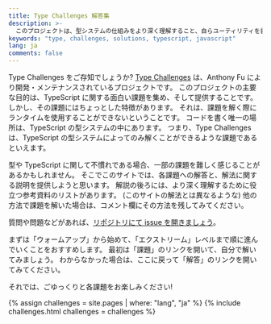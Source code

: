 ```yaml
---
title: Type Challenges 解答集
description: >-
  このプロジェクトは、型システムの仕組みをより深く理解すること、自らユーティリティを書けるようになること、そして各課題を楽しむことを目的としています。
keywords: "type, challenges, solutions, typescript, javascript"
lang: ja
comments: false
---
```


Type Challenges をご存知でしょうか?
[Type Challenges](https://github.com/type-challenges/type-challenges) は、Anthony Fu により開発・メンテナンスされているプロジェクトです。
このプロジェクトの主要な目的は、TypeScript に関する面白い課題を集め、そして提供することです。
しかし、その課題にはちょっとした特徴があります。
それは、課題を解く際にランタイムを使用することができないということです。
コードを書く唯一の場所は、TypeScript の型システムの中にあります。
つまり、Type Challenges は、TypeScript の型システムによってのみ解くことができるような課題であるといえます。

型や TypeScript に関して不慣れである場合、一部の課題を難しく感じることがあるかもしれません。
そこでこのサイトでは、各課題への解答と、解法に関する説明を提供しようと思います。
解説の後ろには、より深く理解するために役立つ参考資料のリストがあります。
 (このサイトの解法とは異なるような) 他の方法で課題を解いた場合は、コメント欄にその方法を残してみてください。

質問や問題などがあれば、[リポジトリにて issue を開きましょう](https://github.com/ghaiklor/type-challenges-solutions/issues)。

まずは「ウォームアップ」から始めて、「エクストリーム」レベルまで順に進んでいくことをおすすめします。
最初は「課題」のリンクを開いて、自分で解いてみましょう。
わからなかった場合は、ここに戻って「解答」のリンクを開いてみてください。

それでは、ごゆっくりと各課題をお楽しみください!

{% assign challenges = site.pages | where: "lang", "ja" %}
{% include challenges.html challenges = challenges %}

